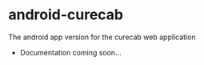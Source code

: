 # android-curecab
The android app version for the curecab web application
- Documentation coming soon...
